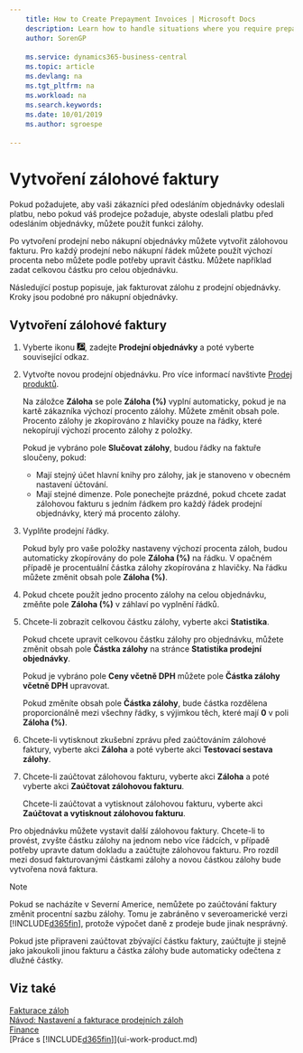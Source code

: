 ```yaml
---
    title: How to Create Prepayment Invoices | Microsoft Docs
    description: Learn how to handle situations where you require prepayment, or your vendor does.
    author: SorenGP

    ms.service: dynamics365-business-central
    ms.topic: article
    ms.devlang: na
    ms.tgt_pltfrm: na
    ms.workload: na
    ms.search.keywords:
    ms.date: 10/01/2019
    ms.author: sgroespe

---
```

# Vytvoření zálohové faktury
Pokud požadujete, aby vaši zákazníci před odesláním objednávky odeslali platbu, nebo pokud váš prodejce požaduje, abyste odeslali platbu před odesláním objednávky, můžete použít funkci zálohy.

Po vytvoření prodejní nebo nákupní objednávky můžete vytvořit zálohovou fakturu. Pro každý prodejní nebo nákupní řádek můžete použít výchozí procenta nebo můžete podle potřeby upravit částku. Můžete například zadat celkovou částku pro celou objednávku.

Následující postup popisuje, jak fakturovat zálohu z prodejní objednávky. Kroky jsou podobné pro nákupní objednávky.

## Vytvoření zálohové faktury
1. Vyberte ikonu ![Žárovky, která otevře funkci Řekněte mi](media/ui-search/search_small.png "Řekněte mi, co chcete dělat"), zadejte **Prodejní objednávky** a poté vyberte související odkaz.
2. Vytvořte novou prodejní objednávku. Pro více informací navštivte [Prodej produktů](sales-how-sell-products.md).

   Na záložce **Záloha** se pole **Záloha (%)** vyplní automaticky, pokud je na kartě zákazníka výchozí procento zálohy. Můžete změnit obsah pole. Procento zálohy je zkopírováno z hlavičky pouze na řádky, které nekopírují výchozí procento zálohy z položky.

   Pokud je vybráno pole **Slučovat zálohy**, budou řádky na faktuře sloučeny, pokud:
   - Mají stejný účet hlavní knihy pro zálohy, jak je stanoveno v obecném nastavení účtování.
   - Mají stejné dimenze.
   Pole ponechejte prázdné, pokud chcete zadat zálohovou fakturu s jedním řádkem pro každý řádek prodejní objednávky, který má procento zálohy.

3. Vyplňte prodejní řádky.

   Pokud byly pro vaše položky nastaveny výchozí procenta záloh, budou automaticky zkopírovány do pole **Záloha (%)** na řádku. V opačném případě je procentuální částka zálohy zkopírována z hlavičky. Na řádku můžete změnit obsah pole **Záloha (%)**.
4. Pokud chcete použít jedno procento zálohy na celou objednávku, změňte pole **Záloha (%)** v záhlaví po vyplnění řádků.
5. Chcete-li zobrazit celkovou částku zálohy, vyberte akci **Statistika**.

   Pokud chcete upravit celkovou částku zálohy pro objednávku, můžete změnit obsah pole **Částka zálohy** na stránce **Statistika prodejní objednávky**.

   Pokud je vybráno pole **Ceny včetně DPH** můžete pole **Částka zálohy včetně  DPH** upravovat.

   Pokud změníte obsah pole **Částka zálohy**, bude částka rozdělena proporcionálně mezi všechny řádky, s výjimkou těch, které mají **0** v poli **Záloha (%)**.
6. Chcete-li vytisknout zkušební zprávu před zaúčtováním zálohové faktury, vyberte akci **Záloha** a poté vyberte akci **Testovací sestava zálohy**.
7. Chcete-li zaúčtovat zálohovou fakturu, vyberte akci **Záloha** a poté vyberte akci **Zaúčtovat zálohovou fakturu**.

   Chcete-li zaúčtovat a vytisknout zálohovou fakturu, vyberte akci **Zaúčtovat a vytisknout zálohovou  fakturu**.

Pro objednávku můžete vystavit další zálohovou faktury. Chcete-li to provést, zvyšte částku zálohy na jednom nebo více řádcích, v případě potřeby upravte datum dokladu a zaúčtujte zálohovou fakturu. Pro rozdíl mezi dosud fakturovanými částkami zálohy a novou částkou zálohy bude vytvořena nová faktura.

> [!NOTE]
> Pokud se nacházíte v Severní Americe, nemůžete po zaúčtování faktury změnit procentní sazbu zálohy. Tomu je zabráněno v severoamerické verzi [!INCLUDE[d365fin](includes/d365fin_md.md)], protože výpočet daně z prodeje bude jinak nesprávný.

Pokud jste připraveni zaúčtovat zbývající částku faktury, zaúčtujte ji stejně jako jakoukoli jinou fakturu a částka zálohy bude automaticky odečtena z dlužné částky.

## Viz také
[Fakturace záloh](finance-invoice-prepayments.md)  
[Návod: Nastavení a fakturace prodejních záloh](walkthrough-setting-up-and-invoicing-sales-prepayments.md)  
[Finance](finance.md)  
[Práce s [!INCLUDE[d365fin](includes/d365fin_md.md)]](ui-work-product.md)
